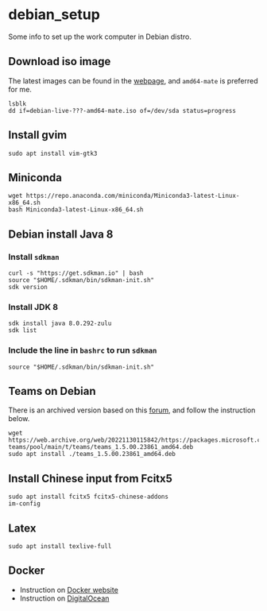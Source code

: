 # debian_setup

Some info to set up the work computer in Debian distro.

## Download iso image
The latest images can be found in the [webpage](https://cdimage.debian.org/cdimage/release/current-live/amd64/iso-hybrid/), and `amd64-mate` is preferred for me.
```
lsblk
dd if=debian-live-???-amd64-mate.iso of=/dev/sda status=progress
```
## Install gvim
```
sudo apt install vim-gtk3
```
## Miniconda
```
wget https://repo.anaconda.com/miniconda/Miniconda3-latest-Linux-x86_64.sh
bash Miniconda3-latest-Linux-x86_64.sh
```
## Debian install Java 8
### Install `sdkman`
```
curl -s "https://get.sdkman.io" | bash
source "$HOME/.sdkman/bin/sdkman-init.sh"
sdk version
```
### Install JDK 8
```
sdk install java 8.0.292-zulu
sdk list
```
### Include the line in `bashrc` to run `sdkman`
```
source "$HOME/.sdkman/bin/sdkman-init.sh"
```
## Teams on Debian
There is an archived version based on this [forum](https://askubuntu.com/questions/1457083/cant-download-microsoft-teams-deb-file), and follow the instruction below.
```
wget https://web.archive.org/web/20221130115842/https://packages.microsoft.com/repos/ms-teams/pool/main/t/teams/teams_1.5.00.23861_amd64.deb
sudo apt install ./teams_1.5.00.23861_amd64.deb 
```

## Install Chinese input from Fcitx5
```
sudo apt install fcitx5 fcitx5-chinese-addons
im-config
```
## Latex
```
sudo apt install texlive-full
```
## Docker
- Instruction on [Docker website](https://docs.docker.com/engine/install/debian/)
- Instruction on [DigitalOcean](https://www.digitalocean.com/community/tutorials/how-to-install-and-use-docker-on-debian-10) 
